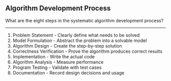 ## Algorithm Development Process

What are the eight steps in the systematic algorithm development process?

---

1. Problem Statement - Clearly define what needs to be solved
2. Model Formulation - Abstract the problem into a solvable model
3. Algorithm Design - Create the step-by-step solution
4. Correctness Verification - Prove the algorithm produces correct results
5. Implementation - Write the actual code
6. Algorithm Analysis - Measure performance
7. Program Testing - Validate with test cases
8. Documentation - Record design decisions and usage

